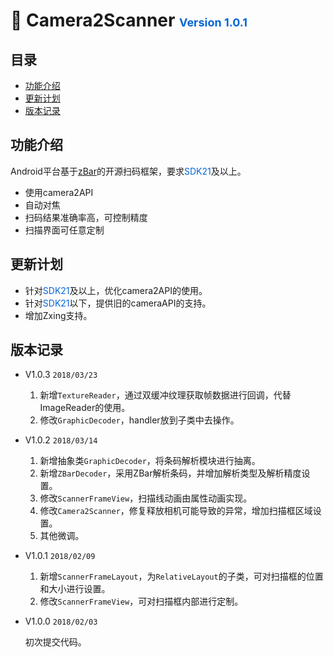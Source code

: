 :star2: Camera2Scanner <font color=#0366d6 size=4 >Version 1.0.1</font>
============================

## 目录
* [功能介绍](#功能介绍)
* [更新计划](#更新计划)
* [版本记录](#版本记录)

## 功能介绍
Android平台基于[zBar](https://github.com/ZBar/ZBar)的开源扫码框架，要求<font color=#0366d6>SDK21</font>及以上。 

-  使用camera2API
-  自动对焦
-  扫码结果准确率高，可控制精度
-  扫描界面可任意定制

## 更新计划
-  针对<font color=#0366d6>SDK21</font>及以上，优化camera2API的使用。
-  针对<font color=#0366d6>SDK21</font>以下，提供旧的cameraAPI的支持。
-  增加Zxing支持。

## 版本记录

-  V1.0.3   `2018/03/23`

    1. 新增`TextureReader`，通过双缓冲纹理获取帧数据进行回调，代替ImageReader的使用。
    2. 修改`GraphicDecoder`，handler放到子类中去操作。

-  V1.0.2   `2018/03/14`

    1. 新增抽象类`GraphicDecoder`，将条码解析模块进行抽离。
    2. 新增`ZBarDecoder`，采用ZBar解析条码，并增加解析类型及解析精度设置。
    3. 修改`ScannerFrameView`，扫描线动画由属性动画实现。
    4. 修改`Camera2Scanner`，修复释放相机可能导致的异常，增加扫描框区域设置。
    5. 其他微调。

-  V1.0.1   `2018/02/09`

    1. 新增`ScannerFrameLayout`，为`RelativeLayout`的子类，可对扫描框的位置和大小进行设置。
    2. 修改`ScannerFrameView`，可对扫描框内部进行定制。
    
-  V1.0.0   `2018/02/03`

    初次提交代码。
